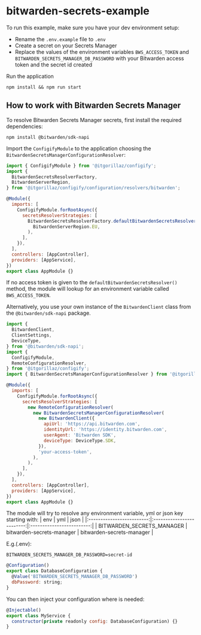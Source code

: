 # bitwarden-secrets-example

To run this example, make sure you have your dev environment setup:

- Rename the `.env.example` file to `.env`
- Create a secret on your Secrets Manager
- Replace the values of the environment variables `BWS_ACCESS_TOKEN` and `BITWARDEN_SECRETS_MANAGER_DB_PASSWORD` with your Bitwarden access token and the secret id created

Run the application

```
npm install && npm run start
```

## How to work with Bitwarden Secrets Manager

To resolve Bitwarden Secrets Manager secrets, first install the required dependencies:

```
npm install @bitwarden/sdk-napi
```

Import the `ConfigifyModule` to the application choosing the `BitwardenSecretsManagerConfigurationResolver`:

```js
import { ConfigifyModule } from '@itgorillaz/configify';
import {
  BitwardenSecretsResolverFactory,
  BitwardenServerRegion,
} from '@itgorillaz/configify/configuration/resolvers/bitwarden';

@Module({
  imports: [
    ConfigifyModule.forRootAsync({
      secretsResolverStrategies: [
        BitwardenSecretsResolverFactory.defaultBitwardenSecretsResolver(
          BitwardenServerRegion.EU,
        ),
      ],
    }),
  ],
  controllers: [AppController],
  providers: [AppService],
})
export class AppModule {}
```

If no access token is given to the `defaultBitwardenSecretsResolver()` method, the module will lookup for an environment variable called `BWS_ACCESS_TOKEN`.

Alternatively, you use your own instance of the `BitwardenClient` class from the `@bitwarden/sdk-napi` package.

```js
import {
  BitwardenClient,
  ClientSettings,
  DeviceType,
} from '@bitwarden/sdk-napi';
import {
  ConfigifyModule,
  RemoteConfigurationResolver,
} from '@itgorillaz/configify';
import { BitwardenSecretsManagerConfigurationResolver } from '@itgorillaz/configify/configuration/resolvers/bitwarden';

@Module({
  imports: [
    ConfigifyModule.forRootAsync({
      secretsResolverStrategies: [
        new RemoteConfigurationResolver(
          new BitwardenSecretsManagerConfigurationResolver(
            new BitwardenClient({
              apiUrl: 'https://api.bitwarden.com',
              identityUrl: 'https://identity.bitwarden.com',
              userAgent: 'Bitwarden SDK',
              deviceType: DeviceType.SDK,
            }),
            'your-access-token',
          ),
        ),
      ],
    }),
  ],
  controllers: [AppController],
  providers: [AppService],
})
export class AppModule {}
```

The module will try to resolve any environment variable, yml or json key starting with:
| env | yml | json |
|:-------------------------:|:-------------------------:|:-------------------------:|
| BITWARDEN_SECRETS_MANAGER | bitwarden-secrets-manager | bitwarden-secrets-manager |

E.g.(.env):

```
BITWARDEN_SECRETS_MANAGER_DB_PASSWORD=secret-id
```

```js
@Configuration()
export class DatabaseConfiguration {
  @Value('BITWARDEN_SECRETS_MANAGER_DB_PASSWORD')
  dbPassword: string;
}
```

You can then inject your configuration where is needed:

```js
@Injectable()
export class MyService {
  constructor(private readonly config: DatabaseConfiguration) {}
}
```
